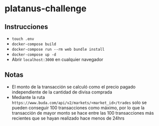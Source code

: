 # platanus-challenge

## Instrucciones

* `touch .env`
* `docker-compose build`
* `docker-compose run --rm web bundle install`
* `docker-compose up -d`
* Abrir `localhost:3000` en cualquier navegador

## Notas

* El monto de la transacción se calculó como el precio pagado independiente de la cantidad de divisa comprada
* Mediante la ruta `https://www.buda.com/api/v2/markets/<market_id>/trades` solo se pueden conseguir 100 transacciones como máximo, por lo que la transacción de mayor monto se hace entre las 100 transacciones más recientes que se hayan realizado hace menos de 24hrs